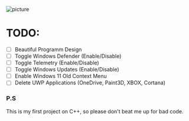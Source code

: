 <img src="https://i.postimg.cc/0Q4hLc4z/lazytweaker.png" alt="picture">

# TODO:
- [ ] Beautiful Programm Design
- [ ] Toggle Windows Defender (Enable/Disable)
- [ ] Toggle Telemetry (Enable/Disable)
- [ ] Toggle Windows Updates (Enable/Disable)
- [ ] Enable Windows 11 Old Context Menu
- [ ] Delete UWP Applications (OneDrive, Paint3D, XBOX, Cortana)

### P.S 
This is my first project on C++, so please don't beat me up for bad code.
